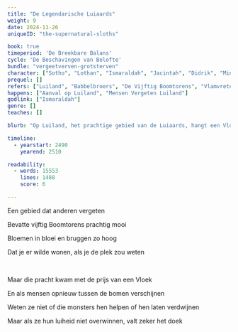 ```yaml
---
title: "De Legendarische Luiaards"
weight: 9
date: 2024-11-26
uniqueID: "the-supernatural-sloths"

book: true
timeperiod: 'De Breekbare Balans'
cycle: 'De Beschavingen van Belofte'
bundle: "vergeetverven-grotsterven"
character: ["Sotho", "Lothan", "Ismaraldah", "Jacintah", "Didrik", "Mindy"]
prequel: []
refers: ["Luiland", "Babbelbroers", "De Vijftig Boomtorens", "Vlamvreter", "Drakenhout", "Kerstman", "Da Vennisi", "Somnia"]
happens: ["Aanval op Luiland", "Mensen Vergeten Luiland"]
godlink: ["Ismaraldah"]
genre: []
teaches: []

blurb: "Op Luiland, het prachtige gebied van de Luiaards, hangt een Vloek. Een vreemdeling vindt hun gebied, verbaasd dat mensen dit nooit eerder hebben ontdekt. Maar als luiaards vragen dat ze een medicijn vindt, blijken niet alle mensen te vertrouwen."

timeline:
  - yearstart: 2490
    yearend: 2510

readability:
  - words: 15553
    lines: 1488
    score: 6

---
```


Een gebied dat anderen vergeten

Bevatte vijftig Boomtorens prachtig mooi

Bloemen in bloei en bruggen zo hoog

Dat je er wilde wonen, als je de plek zou weten

&nbsp;

Maar die pracht kwam met de prijs van een Vloek

En als mensen opnieuw tussen de bomen verschijnen

Weten ze niet of die monsters hen helpen of hen laten verdwijnen

Maar als ze hun luiheid niet overwinnen, valt zeker het doek